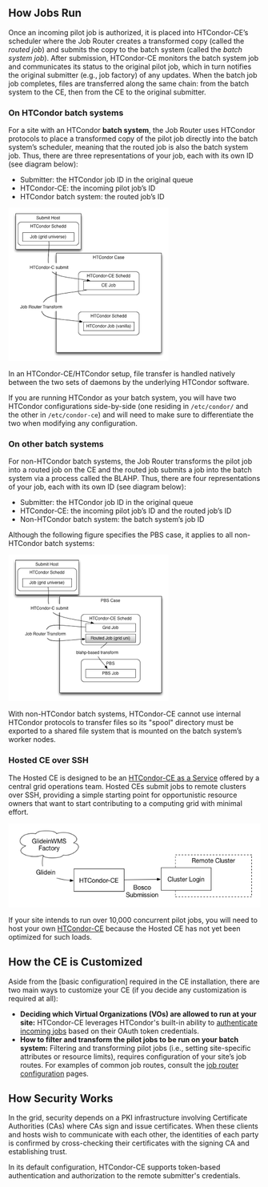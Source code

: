 How Jobs Run
------------

Once an incoming pilot job is authorized, it is placed into HTCondor-CE’s scheduler where the Job Router creates a
transformed copy (called the *routed job*) and submits the copy to the batch system (called the *batch system job*).
After submission, HTCondor-CE monitors the batch system job and communicates its status to the original pilot job, which
in turn notifies the original submitter (e.g., job factory) of any updates.
When the batch job job completes, files are transferred along the same chain: from the batch system to the CE, then from
the CE to the original submitter.

### On HTCondor batch systems

For a site with an HTCondor **batch system**, the Job Router uses HTCondor protocols to place a transformed copy of the
pilot job directly into the batch system’s scheduler, meaning that the routed job is also the batch system job.
Thus, there are three representations of your job, each with its own ID (see diagram below):

-   Submitter: the HTCondor job ID in the original queue
-   HTCondor-CE: the incoming pilot job’s ID
-   HTCondor batch system: the routed job’s ID

![HTCondor-CE with an HTCondor batch system](img/condor_batch.png)

In an HTCondor-CE/HTCondor setup, file transfer is handled natively between the two sets of daemons by the underlying
HTCondor software.

If you are running HTCondor as your batch system, you will have two HTCondor configurations side-by-side (one residing
in `/etc/condor/` and the other in `/etc/condor-ce`) and will need to make sure to differentiate the two when modifying
any configuration.

### On other batch systems

For non-HTCondor batch systems, the Job Router transforms the pilot job into a routed job on the CE and the routed job
submits a job into the batch system via a process called the BLAHP.
Thus, there are four representations of your job, each with its own ID (see diagram below):

-   Submitter: the HTCondor job ID in the original queue
-   HTCondor-CE: the incoming pilot job’s ID and the routed job’s ID
-   Non-HTCondor batch system: the batch system’s job ID

Although the following figure specifies the PBS case, it applies to all non-HTCondor batch systems:

![HTCondor-CE with other batch systems](img/other_batch.png)

With non-HTCondor batch systems, HTCondor-CE cannot use internal HTCondor protocols to transfer files so its "spool"
directory must be exported to a shared file system that is mounted on the batch system’s worker nodes.

### Hosted CE over SSH

The Hosted CE is designed to be an [HTCondor-CE as a Service](https://en.wikipedia.org/wiki/Software_as_a_service)
offered by a central grid operations team.
Hosted CEs submit jobs to remote clusters over SSH, providing a simple starting point for opportunistic resource
owners that want to start contributing to a computing grid with minimal effort.

![HTCondor-CE-Bosco](img/bosco.png)

If your site intends to run over 10,000 concurrent pilot jobs, you will need to host your own
[HTCondor-CE](v24/installation/htcondor-ce.md) because the Hosted CE has not yet been optimized for such loads.

How the CE is Customized
------------------------

Aside from the [basic configuration] required in the CE installation, there are two main ways to customize your CE (if
you decide any customization is required at all):

-   **Deciding which Virtual Organizations (VOs) are allowed to run at your site:** HTCondor-CE leverages HTCondor's
    built-in ability to [authenticate incoming jobs](v24/configuration/authentication.md) based on their OAuth
    token credentials.
-   **How to filter and transform the pilot jobs to be run on your batch system:** Filtering and transforming pilot jobs
    (i.e., setting site-specific attributes or resource limits), requires configuration of your site’s job routes.
    For examples of common job routes, consult the [job router configuration](v24/configuration/job-router-overview.md)
    pages.

How Security Works
------------------

In the grid, security depends on a PKI infrastructure involving Certificate Authorities (CAs) where CAs sign and issue
certificates.
When these clients and hosts wish to communicate with each other, the identities of each party is confirmed by
cross-checking their certificates with the signing CA and establishing trust.

In its default configuration, HTCondor-CE supports token-based authentication and authorization to the
remote submitter's credentials.
